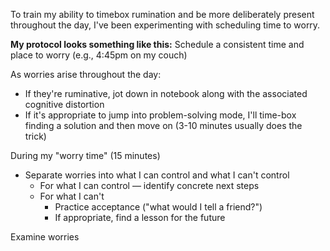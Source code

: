 To train my ability to timebox rumination and be more deliberately present throughout the day, I've been experimenting with scheduling time to worry.

**My protocol looks something like this:**
Schedule a consistent time and place to worry (e.g., 4:45pm on my couch)

As worries arise throughout the day:
- If they're ruminative, jot down in notebook along with the associated cognitive distortion
- If it's appropriate to jump into problem-solving mode, I'll time-box finding a solution and then move on (3-10 minutes usually does the trick)

During my "worry time" (15 minutes)
- Separate worries into what I can control and what I can't control
	- For what I can control — identify concrete next steps
	- For what I can't
		- Practice acceptance ("what would I tell a friend?")
		- If appropriate, find a lesson for the future

Examine worries